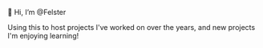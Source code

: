 👋 Hi, I’m @Felster

Using this to host projects I've worked on over the years, and new projects I'm enjoying learning!
